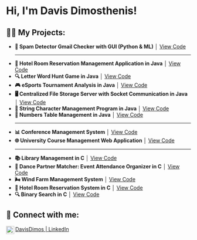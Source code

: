 <h1>Hi, I'm Davis Dimosthenis! </h1>

<h2>👨‍💻 My Projects:</h2>

- **📧 Spam Detector Gmail Checker with GUI (Python & ML)** │ [View Code](https://github.com/DavisDimos/Spam-Detector-Gmail-Checker/blob/5e317a58016a0b08163fb235f8a846ce363146f4/README.md)
  - - - - -  - -
- **🏨 Hotel Room Reservation Management Application in Java** │ [View Code](https://github.com/DavisDimos/Portofolio/tree/e67ca5aec31f959ae504c3a9d9154b46b51e9854/Hotel%20Room%20Reservation%20Management%20Application)
- **🔍 Letter Word Hunt Game in Java** │ [View Code](https://github.com/DavisDimos/Portofolio/tree/e67ca5aec31f959ae504c3a9d9154b46b51e9854/Letter%20Word%20Hunt/Final_Project)
- **🎮 eSports Tournament Analysis in Java** │ [View Code](https://github.com/DavisDimos/Portofolio/tree/e67ca5aec31f959ae504c3a9d9154b46b51e9854/eSports%20Tournament%20Analysis)
- **🖥️ Centralized File Storage Server with Socket Communication in Java** │ [View Code](https://github.com/DavisDimos/Portofolio/tree/e67ca5aec31f959ae504c3a9d9154b46b51e9854/Centralized%20File%20Storage%20Server%20with%20Socket%20Communication/Server)
- **📝 String Character Management Program in Java** │ [View Code](https://github.com/DavisDimos/Portofolio/tree/e67ca5aec31f959ae504c3a9d9154b46b51e9854/String%20Character%20Management%20Program)
- **🔢 Numbers Table Management in Java** │ [View Code](https://github.com/DavisDimos/Portofolio/tree/e67ca5aec31f959ae504c3a9d9154b46b51e9854/%CE%9Canages%20a%20table%20of%20integer%20values%20(NumbersTable))
  - - - - -  - -
- **📊 Conference Management System** │ [View Code](https://github.com/DavisDimos/CONFERENCE_MANAGEMENT/blob/3ff3b53786028829b07e39f64a95a427dc24943d/ReadMe.md)
- **🌐 University Course Management Web Application** │ [View Code](https://github.com/DavisDimos/Portofolio/tree/e67ca5aec31f959ae504c3a9d9154b46b51e9854/String%20Character%20Management%20Program)
  - - - - -  - -
- **📚 Library Management in C** │ [View Code](https://github.com/DavisDimos/Portofolio/blob/c41206ce7ff71858c23bdef6c9f338a3e7d885b0/Library%20management%20in%20C)
- **💃 Dance Partner Matcher: Event Attendance Organizer in C** │ [View Code](https://github.com/DavisDimos/Portofolio/blob/c41206ce7ff71858c23bdef6c9f338a3e7d885b0/Dance%20Partner%20Matcher%3A%20Event%20Attendance%20Organizer)
- **🌬️ Wind Farm Management System** │ [View Code](https://github.com/DavisDimos/Portofolio/blob/5ffd553a7d5e2a074e525299b2ebf55134e33af7/Wind%20Farm%20Management%20System)
- **🏨 Hotel Room Reservation System in C** │ [View Code](https://github.com/DavisDimos/Portofolio/blob/5ffd553a7d5e2a074e525299b2ebf55134e33af7/%CE%97otel%20room%20reservation%20system%20in%20C)
- **🔍 Binary Search in C** │ [View Code](https://github.com/DavisDimos/Portofolio/blob/e67ca5aec31f959ae504c3a9d9154b46b51e9854/Binary%20Search%20in%20C)

<h2> 🤳 Connect with me:</h2>

[<img align="left" alt="LinkedIn" width="22px" src="https://cdn.jsdelivr.net/npm/simple-icons@v3/icons/linkedin.svg" /> DavisDimos | LinkedIn][linkedin]

[linkedin]: www.linkedin.com/in/dimosthenis-davis-02b194254

